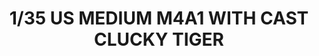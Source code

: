 ---
layout: product
title: "1/35 US MEDIUM M4A1 WITH CAST CLUCKY TIGER"
price: "6200" 
desc: "Maketa"
img_path: "/assets/img/ASUKA35035.webp"
brand: "Asuka Models"
available: false
special_offer: false
new: false
soon: false
cat: "010000"
subcat: "015400"
subsubcat: "0N/A"
sifra: "ASUKA35035"
popular: false
spec: false
---